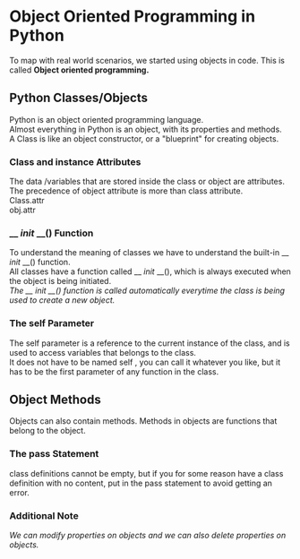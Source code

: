 # Object Oriented Programming in Python

To map with real world scenarios, we started using objects in code. This is called <b>Object oriented programming.</b>

## Python Classes/Objects
Python is an object oriented programming language.<br>
Almost everything in Python is an object, with its properties and methods.<br>
A Class is like an object constructor, or a "blueprint" for creating objects.

### Class and instance Attributes
The data /variables that are stored inside the class or object are attributes.<br>
The precedence of object attribute is more than class attribute.<br>
Class.attr<br>
obj.attr

### __ _init_ __() Function

To understand the meaning of classes we have to understand the built-in __ _init_ __() function.<br>
All classes have a function called __ _init_ __(), which is always executed when the object is being initiated.<br>
<i>The __ _init_ __() function is called automatically everytime the class is being used to create a new object.</i>

### The self Parameter
The self parameter is a reference to the current instance of the class, and is used to access variables that belongs to the class.<br>
It does not have to be named self , you can call it whatever you like, but it has to be the first parameter of any function in the class.

## Object Methods
Objects can also contain methods. Methods in objects are functions that belong to the object.

### The pass Statement
class definitions cannot be empty, but if you for some reason have a class definition with no content, put in the pass statement to avoid getting an error.

### Additional Note
<i>We can modify properties on objects and we can also delete properties on objects.</i>
